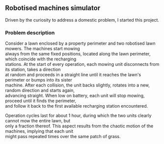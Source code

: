 ## Robotised machines simulator

Driven by the curiosity to address a domestic problem, I started this project. 

### Problem description
Consider a lawn enclosed by a property perimeter and two robotised lawn mowers. The machines start mowing  
always from the same fixed positions, located along the lawn perimeter, which coincide with the recharging  
stations. At the start of every operation, each mowing unit disconnects from its station, takes a direction  
at random and proceeds in a straight line until it reaches the lawn's perimeter or bumps into its sister  
machine. After each collision, the unit backs slightly, rotates into a new, random direction and starts again,  
advancing straight. When low on battery, each unit will stop mowing, proceed until it finds the perimeter,  
and follow it back to the first available recharging station encountered.  

Operation cycles last for about 1 hour, during which the two units clearly cannot mow the entire lawn, but  
only a fraction thereof. This aspect results from the chaotic motion of the machines, implying that each unit  
might pass repeated times over the same patch of grass. 
